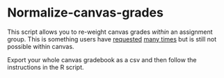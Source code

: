 # Normalize-canvas-grades

This script allows you to re-weight canvas grades *within* an assignment group. This is something users have [requested](https://community.canvaslms.com/t5/Canvas-Question-Forum/Weighting-Assignments-Within-an-Assignment-Group/td-p/177532) [many times](https://community.canvaslms.com/t5/Canvas-Question-Forum/Assessment-weighting-within-assignment-groups/m-p/231193) but is still not possible within canvas.

Export your whole canvas gradebook as a csv and then follow the instructions in the R script.